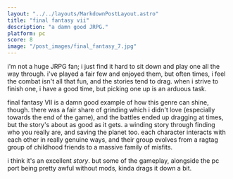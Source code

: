 ```yaml
---
layout: "../../layouts/MarkdownPostLayout.astro"
title: "final fantasy vii"
description: "a damn good JRPG."
platform: pc
score: 8
image: "/post_images/final_fantasy_7.jpg"
---
```

i'm not a huge JRPG fan; i just find it hard to sit down and play one all the way through. i've played a fair few and enjoyed them, but often times, i feel the combat isn't all that fun, and the stories tend to drag. when i strive to finish one, i have a good time, but picking one up is an arduous task.

final fantasy VII is a damn good example of how this genre can shine, though. there was a fair share of grinding which i didn't love (especially towards the end of the game), and the battles ended up dragging at times, but the story's about as good as it gets. a winding story through finding who you really are, and saving the planet too. each character interacts with each other in really genuine ways, and their group evolves from a ragtag group of childhood friends to a massive family of misfits.

i think it's an excellent *story*. but some of the gameplay, alongside the pc port being pretty awful without mods, kinda drags it down a bit.
